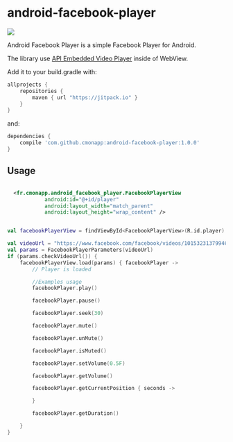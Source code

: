 # android-facebook-player

[![](https://jitpack.io/v/cmonapp/android-facebook-player.svg)](https://jitpack.io/#cmonapp/android-facebook-player)

Android Facebook Player is a simple Facebook Player for Android.

The library use [API Embedded Video Player](https://developers.facebook.com/docs/plugins/embedded-video-player/api) inside of WebView.


Add it to your build.gradle with:
```gradle
allprojects {
    repositories {
        maven { url "https://jitpack.io" }
    }
}
```
and:

```gradle
dependencies {
    compile 'com.github.cmonapp:android-facebook-player:1.0.0'
}
```

## Usage


```xml

  <fr.cmonapp.android_facebook_player.FacebookPlayerView
            android:id="@+id/player"
            android:layout_width="match_parent"
            android:layout_height="wrap_content" />

```

```kotlin

val facebookPlayerView = findViewById<FacebookPlayerView>(R.id.player)

val videoUrl = "https://www.facebook.com/facebook/videos/10153231379946729/"
val params = FacebookPlayerParameters(videoUrl)
if (params.checkVideoUrl()) {
    facebookPlayerView.load(params) { facebookPlayer ->
        // Player is loaded

        //Examples usage
        facebookPlayer.play()

        facebookPlayer.pause()

        facebookPlayer.seek(30)

        facebookPlayer.mute()

        facebookPlayer.unMute()

        facebookPlayer.isMuted()

        facebookPlayer.setVolume(0.5F)

        facebookPlayer.getVolume()

        facebookPlayer.getCurrentPosition { seconds ->

        }

        facebookPlayer.getDuration()

    }
}

```